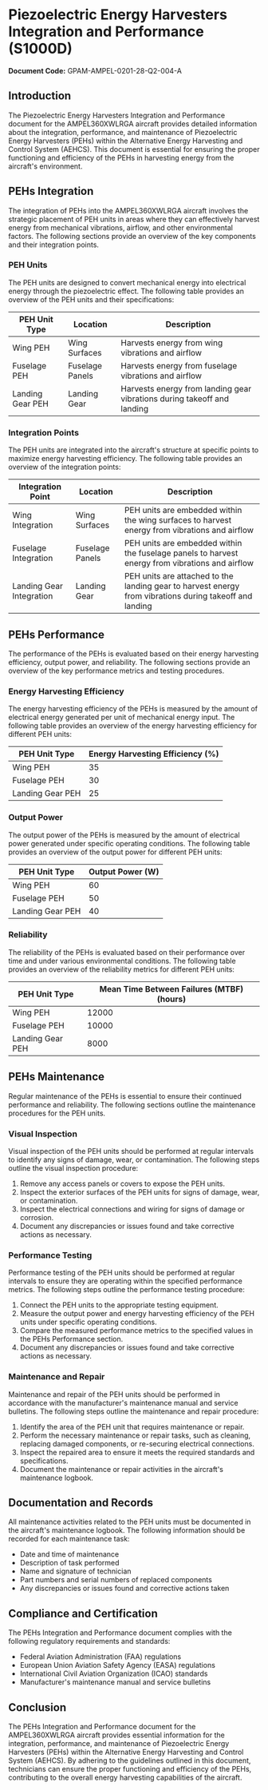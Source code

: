 # Piezoelectric Energy Harvesters Integration and Performance (S1000D)

**Document Code:** GPAM-AMPEL-0201-28-Q2-004-A

## Introduction

The Piezoelectric Energy Harvesters Integration and Performance document for the AMPEL360XWLRGA aircraft provides detailed information about the integration, performance, and maintenance of Piezoelectric Energy Harvesters (PEHs) within the Alternative Energy Harvesting and Control System (AEHCS). This document is essential for ensuring the proper functioning and efficiency of the PEHs in harvesting energy from the aircraft's environment.

## PEHs Integration

The integration of PEHs into the AMPEL360XWLRGA aircraft involves the strategic placement of PEH units in areas where they can effectively harvest energy from mechanical vibrations, airflow, and other environmental factors. The following sections provide an overview of the key components and their integration points.

### PEH Units

The PEH units are designed to convert mechanical energy into electrical energy through the piezoelectric effect. The following table provides an overview of the PEH units and their specifications:

| PEH Unit Type | Location          | Description                           |
|----------------|-------------------|---------------------------------------|
| Wing PEH      | Wing Surfaces     | Harvests energy from wing vibrations and airflow |
| Fuselage PEH  | Fuselage Panels   | Harvests energy from fuselage vibrations and airflow |
| Landing Gear PEH | Landing Gear   | Harvests energy from landing gear vibrations during takeoff and landing |

### Integration Points

The PEH units are integrated into the aircraft's structure at specific points to maximize energy harvesting efficiency. The following table provides an overview of the integration points:

| Integration Point | Location          | Description                           |
|-------------------|-------------------|---------------------------------------|
| Wing Integration  | Wing Surfaces     | PEH units are embedded within the wing surfaces to harvest energy from vibrations and airflow |
| Fuselage Integration | Fuselage Panels | PEH units are embedded within the fuselage panels to harvest energy from vibrations and airflow |
| Landing Gear Integration | Landing Gear | PEH units are attached to the landing gear to harvest energy from vibrations during takeoff and landing |

## PEHs Performance

The performance of the PEHs is evaluated based on their energy harvesting efficiency, output power, and reliability. The following sections provide an overview of the key performance metrics and testing procedures.

### Energy Harvesting Efficiency

The energy harvesting efficiency of the PEHs is measured by the amount of electrical energy generated per unit of mechanical energy input. The following table provides an overview of the energy harvesting efficiency for different PEH units:

| PEH Unit Type | Energy Harvesting Efficiency (%) |
|----------------|----------------------------------|
| Wing PEH      | 35                               |
| Fuselage PEH  | 30                               |
| Landing Gear PEH | 25                            |

### Output Power

The output power of the PEHs is measured by the amount of electrical power generated under specific operating conditions. The following table provides an overview of the output power for different PEH units:

| PEH Unit Type | Output Power (W) |
|----------------|------------------|
| Wing PEH      | 60               |
| Fuselage PEH  | 50               |
| Landing Gear PEH | 40            |

### Reliability

The reliability of the PEHs is evaluated based on their performance over time and under various environmental conditions. The following table provides an overview of the reliability metrics for different PEH units:

| PEH Unit Type | Mean Time Between Failures (MTBF) (hours) |
|----------------|-------------------------------------------|
| Wing PEH      | 12000                                     |
| Fuselage PEH  | 10000                                     |
| Landing Gear PEH | 8000                                   |

## PEHs Maintenance

Regular maintenance of the PEHs is essential to ensure their continued performance and reliability. The following sections outline the maintenance procedures for the PEH units.

### Visual Inspection

Visual inspection of the PEH units should be performed at regular intervals to identify any signs of damage, wear, or contamination. The following steps outline the visual inspection procedure:

1. Remove any access panels or covers to expose the PEH units.
2. Inspect the exterior surfaces of the PEH units for signs of damage, wear, or contamination.
3. Inspect the electrical connections and wiring for signs of damage or corrosion.
4. Document any discrepancies or issues found and take corrective actions as necessary.

### Performance Testing

Performance testing of the PEH units should be performed at regular intervals to ensure they are operating within the specified performance metrics. The following steps outline the performance testing procedure:

1. Connect the PEH units to the appropriate testing equipment.
2. Measure the output power and energy harvesting efficiency of the PEH units under specific operating conditions.
3. Compare the measured performance metrics to the specified values in the PEHs Performance section.
4. Document any discrepancies or issues found and take corrective actions as necessary.

### Maintenance and Repair

Maintenance and repair of the PEH units should be performed in accordance with the manufacturer's maintenance manual and service bulletins. The following steps outline the maintenance and repair procedure:

1. Identify the area of the PEH unit that requires maintenance or repair.
2. Perform the necessary maintenance or repair tasks, such as cleaning, replacing damaged components, or re-securing electrical connections.
3. Inspect the repaired area to ensure it meets the required standards and specifications.
4. Document the maintenance or repair activities in the aircraft's maintenance logbook.

## Documentation and Records

All maintenance activities related to the PEH units must be documented in the aircraft's maintenance logbook. The following information should be recorded for each maintenance task:

- Date and time of maintenance
- Description of task performed
- Name and signature of technician
- Part numbers and serial numbers of replaced components
- Any discrepancies or issues found and corrective actions taken

## Compliance and Certification

The PEHs Integration and Performance document complies with the following regulatory requirements and standards:

- Federal Aviation Administration (FAA) regulations
- European Union Aviation Safety Agency (EASA) regulations
- International Civil Aviation Organization (ICAO) standards
- Manufacturer's maintenance manual and service bulletins

## Conclusion

The PEHs Integration and Performance document for the AMPEL360XWLRGA aircraft provides essential information for the integration, performance, and maintenance of Piezoelectric Energy Harvesters (PEHs) within the Alternative Energy Harvesting and Control System (AEHCS). By adhering to the guidelines outlined in this document, technicians can ensure the proper functioning and efficiency of the PEHs, contributing to the overall energy harvesting capabilities of the aircraft.

